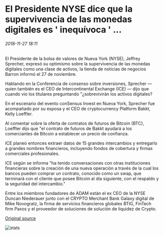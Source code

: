 # El Presidente NYSE dice que la supervivencia de las monedas digitales es ' inequívoca ' ...

###### 2018-11-27 18:11

El Presidente de la bolsa de valores de Nueva York (NYSE), Jeffrey Sprecher, expresó su optimismo sobre la supervivencia de las monedas digitales como una clase de activos, la tienda de noticias de negocios Barron informó el 27 de noviembre.

Hablando en la Conferencia de consenso sobre inversiones, Sprecher — quien también es el CEO de Intercontinental Exchange (ICE) — dijo que cuando vio los titulares preguntando "¿sobrevivirán los activos digitales?

En el escenario del evento conSensus Invest en Nueva York, Sprecher fue acompañado por su esposa y el CEO de cryptocurrency Platform Bakkt, Kelly Loeffler.

Al comentar sobre la oferta de contratos de futuros de Bitcoin (BTC), Loeffler dijo que "el contrato de futuros de Bakkt ayudará a los comerciantes de Bitcoin a establecer un precio de confianza.

ICE planeó entonces extraer datos de 15 grandes intercambios y entregarlo a grandes nombres financieros, incluyendo fondos de cobertura y firmas comerciales profesionales.

ICE según se informa "ha tenido conversaciones con otras instituciones financieras sobre la creación de una nueva operación a través de la cual los bancos pueden comprar un contrato, conocido como un swap, que terminará con el cliente que posee Bitcoin al día siguiente, con el respaldo y la seguridad del intercambio."

Entre los miembros fundadores de ADAM están el ex CEO de la NYSE Duncan Niederauer junto con el CRYPTO Merchant Bank Galaxy digital de Mike Novogratz, la firma de servicios financieros globales BTIG, FinTech firm Paxos y el proveedor de soluciones de solución de liquidez de Crypto.

[Original source](https://cointelegraph.com/news/nyse-chair-says-survival-of-digital-currencies-is-unequivocal)

![stats](https://c.statcounter.com/11760860/0/a89fa40b/1/ "stats")